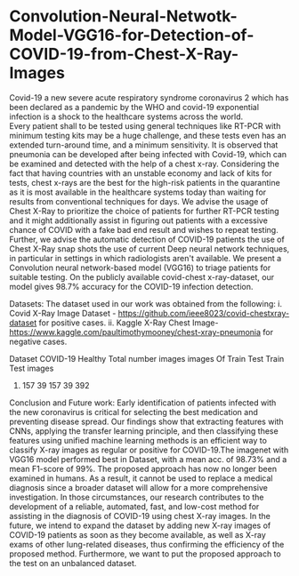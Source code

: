 # Convolution-Neural-Netwotk-Model-VGG16-for-Detection-of-COVID-19-from-Chest-X-Ray-Images

Covid-19 a new severe acute respiratory syndrome coronavirus 2 which has been declared as a pandemic by the WHO and covid-19 exponential infection is a shock to the healthcare systems across the world. Every patient shall to be tested using general techniques like RT-PCR with minimum testing kits may be a huge challenge, and these tests even has an extended turn-around time, and a minimum sensitivity. It is observed that pneumonia can be developed after being infected with Covid-19, which can be examined and detected with the help of a chest x-ray. Considering the fact that having countries with an unstable economy and lack of kits for tests, chest x-rays are the best for the high-risk patients in the quarantine as it is most available in the healthcare systems today than waiting for results from conventional techniques for days. We advise the usage of Chest X-Ray to prioritize the choice of patients for further RT-PCR testing and it might additionally assist in figuring out patients with a excessive chance of COVID with a fake bad end result and wishes to repeat testing. Further, we advise the automatic detection of COVID-19 patients the use of Chest X-Ray snap shots the use of current Deep neural network techniques, in particular in settings in which radiologists aren't available. We present a Convolution neural network-based model (VGG16) to triage patients for suitable testing. On the publicly available covid-chest x-ray-dataset, our model gives 98.7% accuracy for the COVID-19 infection detection.

Datasets:
The dataset used in our work was obtained from the following:
i. Covid X-Ray Image Dataset - https://github.com/ieee8023/covid-chestxray-dataset for positive cases.
ii. Kaggle X-Ray Chest Image-https://www.kaggle.com/paultimothymooney/chest-xray-pneumonia for negative cases.

Dataset	 COVID-19        Healthy    Total number
          images         images          Of
       Train  Test     Train  Test 	   images
 1.	   157     39       157    39	      392

Conclusion and Future work:
Early identification of patients infected with the new coronavirus is critical for selecting the best medication and preventing disease spread. Our findings show that extracting features with CNNs, applying the transfer learning principle, and then classifying these features using unified machine learning methods is an efficient way to classify X-ray images as regular or positive for COVID-19.The imagenet with VGG16 model performed best in Dataset, with a mean acc. of 98.73% and a mean F1-score of 99%.
  The proposed approach has now no longer been examined in humans. As a result, it cannot be used to replace a medical diagnosis since a broader dataset will allow for a more comprehensive investigation. In those circumstances, our research contributes to the development of a reliable, automated, fast, and low-cost method for assisting in the diagnosis of COVID-19 using chest X-ray images.
  In the future, we intend to expand the dataset by adding new X-ray images of COVID-19 patients as soon as they become available, as well as X-ray exams of other lung-related diseases, thus confirming the efficiency of the proposed method. Furthermore, we want to put the proposed approach to the test on an unbalanced dataset.
